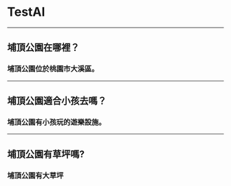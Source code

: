 # TestAI
---
## 埔頂公園在哪裡？
### 埔頂公園位於桃園市大溪區。
---
## 埔頂公園適合小孩去嗎？
### 埔頂公園有小孩玩的遊樂設施。
---
## 埔頂公園有草坪嗎?
### 埔頂公園有大草坪

